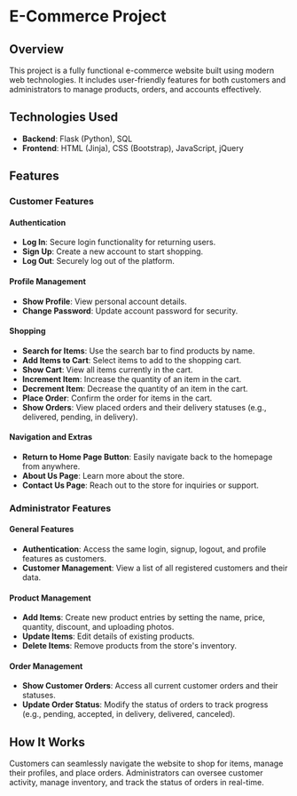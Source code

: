 # E-Commerce Project

## Overview
This project is a fully functional e-commerce website built using modern web technologies. It includes user-friendly features for both customers and administrators to manage products, orders, and accounts effectively.

## Technologies Used
- **Backend**: Flask (Python), SQL  
- **Frontend**: HTML (Jinja), CSS (Bootstrap), JavaScript, jQuery  

## Features

### Customer Features

#### Authentication
- **Log In**: Secure login functionality for returning users.  
- **Sign Up**: Create a new account to start shopping.  
- **Log Out**: Securely log out of the platform.  

#### Profile Management
- **Show Profile**: View personal account details.  
- **Change Password**: Update account password for security.  

#### Shopping
- **Search for Items**: Use the search bar to find products by name.  
- **Add Items to Cart**: Select items to add to the shopping cart.  
- **Show Cart**: View all items currently in the cart.  
- **Increment Item**: Increase the quantity of an item in the cart.  
- **Decrement Item**: Decrease the quantity of an item in the cart.  
- **Place Order**: Confirm the order for items in the cart.  
- **Show Orders**: View placed orders and their delivery statuses (e.g., delivered, pending, in delivery).  

#### Navigation and Extras
- **Return to Home Page Button**: Easily navigate back to the homepage from anywhere.  
- **About Us Page**: Learn more about the store.  
- **Contact Us Page**: Reach out to the store for inquiries or support.  

### Administrator Features

#### General Features
- **Authentication**: Access the same login, signup, logout, and profile features as customers.  
- **Customer Management**: View a list of all registered customers and their data.  

#### Product Management
- **Add Items**: Create new product entries by setting the name, price, quantity, discount, and uploading photos.  
- **Update Items**: Edit details of existing products.  
- **Delete Items**: Remove products from the store's inventory.  

#### Order Management
- **Show Customer Orders**: Access all current customer orders and their statuses.  
- **Update Order Status**: Modify the status of orders to track progress (e.g., pending, accepted, in delivery, delivered, canceled).  

## How It Works
Customers can seamlessly navigate the website to shop for items, manage their profiles, and place orders. Administrators can oversee customer activity, manage inventory, and track the status of orders in real-time.


